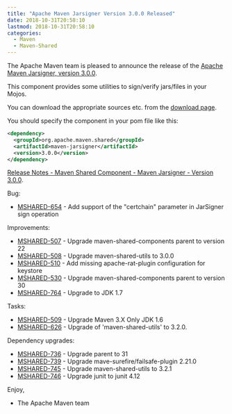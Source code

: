 ```yaml
---
title: "Apache Maven Jarsigner Version 3.0.0 Released"
date: 2018-10-31T20:58:10
lastmod: 2018-10-31T20:58:10
categories:
  - Maven
  - Maven-Shared
---
```

The Apache Maven team is pleased to announce the release of the 
[Apache Maven Jarsigner, version 3.0.0](https://maven.apache.org/shared/maven-jarsigner/).

This component provides some utilities to sign/verify jars/files in your Mojos.

You can download the appropriate sources etc. from the 
[download page](https://maven.apache.org/shared/maven-jarsigner/download.cgi).

You should specify the component in your pom file like this:

```xml
<dependency>
  <groupId>org.apache.maven.shared</groupId>
  <artifactId>maven-jarsigner</artifactId>
  <version>3.0.0</version>
</dependency>
```

<!-- more -->

[Release Notes - Maven Shared Component - Maven Jarsigner - Version 3.0.0](https://jira.codehaus.org/secure/ReleaseNote.jspa?projectId=11990&version=19865).

Bug:

 * [MSHARED-654](https://issues.apache.org/jira/browse/MSHARED-654) - Add support of the "certchain" parameter in JarSigner sign operation

Improvements:

 * [MSHARED-507](https://issues.apache.org/jira/browse/MSHARED-507) - Upgrade maven-shared-components parent to version 22
 * [MSHARED-508](https://issues.apache.org/jira/browse/MSHARED-508) - Upgrade maven-shared-utils to 3.0.0
 * [MSHARED-510](https://issues.apache.org/jira/browse/MSHARED-510) - Add missing apache-rat-plugin configuration for keystore
 * [MSHARED-530](https://issues.apache.org/jira/browse/MSHARED-530) - Upgrade maven-shared-components parent to version 30
 * [MSHARED-764](https://issues.apache.org/jira/browse/MSHARED-764) - Upgrade to JDK 1.7

Tasks:

 * [MSHARED-509](https://issues.apache.org/jira/browse/MSHARED-509) - Upgrade Maven 3.X Only JDK 1.6
 * [MSHARED-626](https://issues.apache.org/jira/browse/MSHARED-626) - Upgrade of 'maven-shared-utils' to 3.2.0.

Dependency upgrades:

 * [MSHARED-736](https://issues.apache.org/jira/browse/MSHARED-736) - Upgrade parent to 31
 * [MSHARED-739](https://issues.apache.org/jira/browse/MSHARED-739) - Upgrade mave-surefire/failsafe-plugin 2.21.0
 * [MSHARED-745](https://issues.apache.org/jira/browse/MSHARED-745) - Upgrade maven-shared-utils to 3.2.1
 * [MSHARED-746](https://issues.apache.org/jira/browse/MSHARED-746) - Upgrade junit to junit 4.12

Enjoy,

- The Apache Maven team
